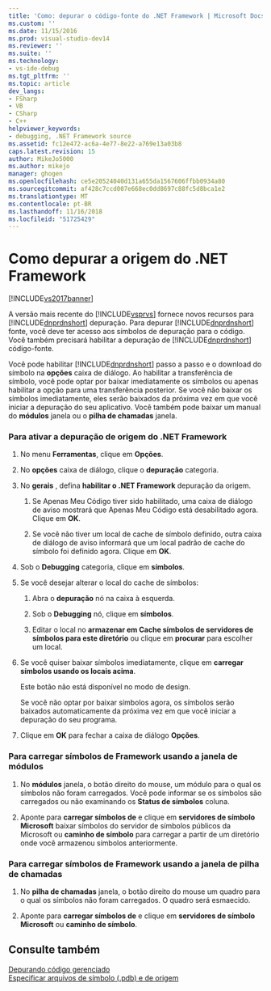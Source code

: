 ```yaml
---
title: 'Como: depurar o código-fonte do .NET Framework | Microsoft Docs'
ms.custom: ''
ms.date: 11/15/2016
ms.prod: visual-studio-dev14
ms.reviewer: ''
ms.suite: ''
ms.technology:
- vs-ide-debug
ms.tgt_pltfrm: ''
ms.topic: article
dev_langs:
- FSharp
- VB
- CSharp
- C++
helpviewer_keywords:
- debugging, .NET Framework source
ms.assetid: fc12e472-ac6a-4e77-8e22-a769e13a03b8
caps.latest.revision: 15
author: MikeJo5000
ms.author: mikejo
manager: ghogen
ms.openlocfilehash: ce5e20524040d131a655da1567606ffbb0934a80
ms.sourcegitcommit: af428c7ccd007e668ec0dd8697c88fc5d8bca1e2
ms.translationtype: MT
ms.contentlocale: pt-BR
ms.lasthandoff: 11/16/2018
ms.locfileid: "51725429"
---
```

# <a name="how-to-debug-net-framework-source"></a>Como depurar a origem do .NET Framework
[!INCLUDE[vs2017banner](../includes/vs2017banner.md)]

A versão mais recente do [!INCLUDE[vsprvs](../includes/vsprvs-md.md)] fornece novos recursos para [!INCLUDE[dnprdnshort](../includes/dnprdnshort-md.md)] depuração. Para depurar [!INCLUDE[dnprdnshort](../includes/dnprdnshort-md.md)] fonte, você deve ter acesso aos símbolos de depuração para o código. Você também precisará habilitar a depuração de [!INCLUDE[dnprdnshort](../includes/dnprdnshort-md.md)] código-fonte.  
  
 Você pode habilitar [!INCLUDE[dnprdnshort](../includes/dnprdnshort-md.md)] passo a passo e o download do símbolo na **opções** caixa de diálogo. Ao habilitar a transferência de símbolo, você pode optar por baixar imediatamente os símbolos ou apenas habilitar a opção para uma transferência posterior. Se você não baixar os símbolos imediatamente, eles serão baixados da próxima vez em que você iniciar a depuração do seu aplicativo. Você também pode baixar um manual do **módulos** janela ou o **pilha de chamadas** janela.  
  
### <a name="to-enable-net-framework-source-debugging"></a>Para ativar a depuração de origem do .NET Framework  
  
1.  No menu **Ferramentas**, clique em **Opções**.  
  
2.  No **opções** caixa de diálogo, clique o **depuração** categoria.  
  
3.  No **gerais** , defina **habilitar o .NET Framework** depuração da origem.  
  
    1.  Se Apenas Meu Código tiver sido habilitado, uma caixa de diálogo de aviso mostrará que Apenas Meu Código está desabilitado agora. Clique em **OK**.  
  
    2.  Se você não tiver um local de cache de símbolo definido, outra caixa de diálogo de aviso informará que um local padrão de cache do símbolo foi definido agora. Clique em **OK**.  
  
4.  Sob o **Debugging** categoria, clique em **símbolos**.  
  
5.  Se você desejar alterar o local do cache de símbolos:  
  
    1.  Abra o **depuração** nó na caixa à esquerda.  
  
    2.  Sob o **Debugging** nó, clique em **símbolos**.  
  
    3.  Editar o local no **armazenar em Cache símbolos de servidores de símbolos para este diretório** ou clique em **procurar** para escolher um local.  
  
6.  Se você quiser baixar símbolos imediatamente, clique em **carregar símbolos usando os locais acima**.  
  
     Este botão não está disponível no modo de design.  
  
     Se você não optar por baixar símbolos agora, os símbolos serão baixados automaticamente da próxima vez em que você iniciar a depuração do seu programa.  
  
7.  Clique em **OK** para fechar a caixa de diálogo **Opções**.  
  
### <a name="to-load-framework-symbols-using-the-modules-window"></a>Para carregar símbolos de Framework usando a janela de módulos  
  
1.  No **módulos** janela, o botão direito do mouse, um módulo para o qual os símbolos não foram carregados. Você pode informar se os símbolos são carregados ou não examinando os **Status de símbolos** coluna.  
  
2.  Aponte para **carregar símbolos de** e clique em **servidores de símbolo Microsoft** baixar símbolos do servidor de símbolos públicos da Microsoft ou **caminho de símbolo** para carregar a partir de um diretório onde você armazenou símbolos anteriormente.  
  
### <a name="to-load-framework-symbols-using-the-call-stack-window"></a>Para carregar símbolos de Framework usando a janela de pilha de chamadas  
  
1.  No **pilha de chamadas** janela, o botão direito do mouse um quadro para o qual os símbolos não foram carregados. O quadro será esmaecido.  
  
2.  Aponte para **carregar símbolos de** e clique em **servidores de símbolo Microsoft** ou **caminho de símbolo**.  
  
## <a name="see-also"></a>Consulte também  
 [Depurando código gerenciado](../debugger/debugging-managed-code.md)   
 [Especificar arquivos de símbolo (.pdb) e de origem](../debugger/specify-symbol-dot-pdb-and-source-files-in-the-visual-studio-debugger.md)



